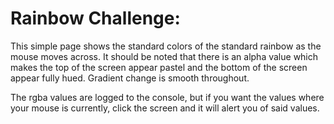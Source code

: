 # Rainbow Challenge: 
This simple page shows the standard colors of the standard rainbow as the mouse moves across. It should be noted that there is an alpha value which makes the top of the screen appear pastel and the bottom of the screen appear fully hued. Gradient change is smooth throughout. 

The rgba values are logged to the console, but if you want the values where your mouse is currently, click the screen and it will alert you of said values.
 
